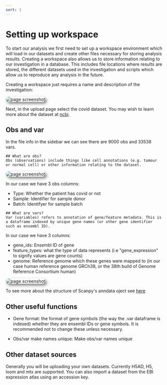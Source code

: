 ```yaml
---
sort: 1
---
```


# Setting up workspace

To start our analysis we first need to set up a workspace environment which will load in our datasets and create other files necessary for storing analysis results. Creating a workspace also allows us to store information relating to our investigation in a database. This includes file locations where results are stored, the different datasets used in the investigation and scripts which allow us to reproduce any analysis in the future.

Creating a workspace just requires a name and description of the investigation:

<img style='border-radius:10px; box-shadow: 5px 5px 10px rgb(0 0 0 / 0.5);' alt='page screenshot' src='https://raw.githubusercontent.com/ch1ru/Nuwa/main/docs/assets/images/screenshots/clustering_tutorial/covid_workspace.png'>

Next, in the upload page select the covid dataset. You may wish to learn more about the dataset at [ncbi](https://www.ncbi.nlm.nih.gov/geo/query/acc.cgi?acc=GSE149689).

## Obs and var

In the file info in the sidebar we can see there are 9000 obs and 33538 vars. 

```note
## What are obs?
Obs (observations) include things like cell annotations (e.g. tumour or normal cell) or other information relating to the dataset. 
```

<img style='border-radius:10px; box-shadow: 5px 5px 10px rgb(0 0 0 / 0.5);' alt='page screenshot' src='https://raw.githubusercontent.com/ch1ru/Nuwa/main/docs/assets/images/screenshots/clustering_tutorial/covid_upload.png'>

In our case we have 3 obs columns: 
- Type: Whether the patient has covid or not
- Sample: Identifier for sample donor
- Batch: Identifyer for sample batch

```note
## What are vars?
Var (variables) refers to annotation of gene/feature metadata. This is a dataframe indexed by unique gene names (or other gene identifier such as ensembl ID).
```
 In our case we have 3 columns:
- gene_ids: Ensembl ID of gene
- feature_types: what the type of data represents (i.e "gene_expression" to signify values are gene counts)
- genome: Reference genome which these genes were mapped to (in our case human reference genome GRCh38, or the 38th build of Genome Reference Consortium human)

<img style='border-radius:10px; box-shadow: 5px 5px 10px rgb(0 0 0 / 0.5);' alt='page screenshot' src='https://raw.githubusercontent.com/ch1ru/Nuwa/main/docs/assets/images/screenshots/clustering_tutorial/upload_sidebar.png'>

To see more about the structure of Scanpy's anndata oject see [here](https://cellgeni.readthedocs.io/en/latest/visualisations.html#anndata)

## Other useful functions

- Gene format: the format of gene symbols (the way the .var dataframe is indexed) whether they are ensembl IDs or gene symbols. It is recommended not to change these unless necessary. 

- Obs/var make names unique: Make obs/var names unique

## Other dataset sources

Generally you will be uploading your own datasets. Currently H5AD, H5, loom and mtx are supported. You can also import a dataset from the EBI expression atlas using an accession key.